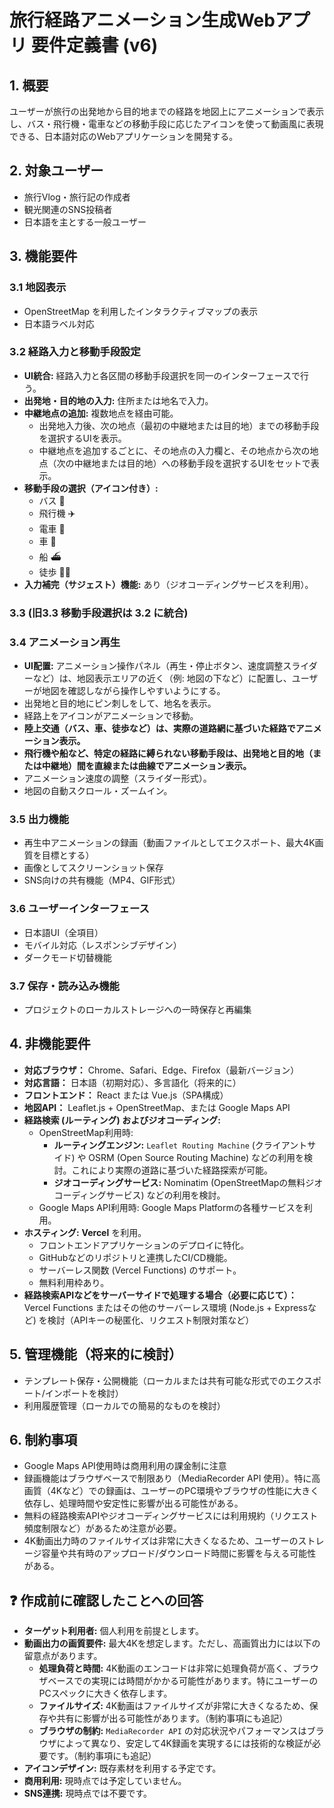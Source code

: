 # 旅行経路アニメーション生成Webアプリ 要件定義書 (v6)

## 1. 概要

ユーザーが旅行の出発地から目的地までの経路を地図上にアニメーションで表示し、バス・飛行機・電車などの移動手段に応じたアイコンを使って動画風に表現できる、日本語対応のWebアプリケーションを開発する。

## 2. 対象ユーザー

* 旅行Vlog・旅行記の作成者
* 観光関連のSNS投稿者
* 日本語を主とする一般ユーザー

## 3. 機能要件

### 3.1 地図表示
* OpenStreetMap を利用したインタラクティブマップの表示
* 日本語ラベル対応

### 3.2 経路入力と移動手段設定
* **UI統合:** 経路入力と各区間の移動手段選択を同一のインターフェースで行う。
* **出発地・目的地の入力:** 住所または地名で入力。
* **中継地点の追加:** 複数地点を経由可能。
    * 出発地入力後、次の地点（最初の中継地または目的地）までの移動手段を選択するUIを表示。
    * 中継地点を追加するごとに、その地点の入力欄と、その地点から次の地点（次の中継地または目的地）への移動手段を選択するUIをセットで表示。
* **移動手段の選択（アイコン付き）:**
    * バス 🚌
    * 飛行機 ✈️
    * 電車 🚆
    * 車 🚗
    * 船 ⛴
    * 徒歩 🚶‍♂️
* **入力補完（サジェスト）機能:** あり（ジオコーディングサービスを利用）。

### 3.3 (旧3.3 移動手段選択は 3.2 に統合)

### 3.4 アニメーション再生
* **UI配置:** アニメーション操作パネル（再生・停止ボタン、速度調整スライダーなど）は、地図表示エリアの近く（例: 地図の下など）に配置し、ユーザーが地図を確認しながら操作しやすいようにする。
* 出発地と目的地にピン刺しをして、地名を表示。
* 経路上をアイコンがアニメーションで移動。
* **陸上交通（バス、車、徒歩など）は、実際の道路網に基づいた経路でアニメーション表示。**
* **飛行機や船など、特定の経路に縛られない移動手段は、出発地と目的地（または中継地）間を直線または曲線でアニメーション表示。**
* アニメーション速度の調整（スライダー形式）。
* 地図の自動スクロール・ズームイン。

### 3.5 出力機能
* 再生中アニメーションの録画（動画ファイルとしてエクスポート、最大4K画質を目標とする）
* 画像としてスクリーンショット保存
* SNS向けの共有機能（MP4、GIF形式）

### 3.6 ユーザーインターフェース
* 日本語UI（全項目）
* モバイル対応（レスポンシブデザイン）
* ダークモード切替機能

### 3.7 保存・読み込み機能
* プロジェクトのローカルストレージへの一時保存と再編集

## 4. 非機能要件

* **対応ブラウザ：** Chrome、Safari、Edge、Firefox（最新バージョン）
* **対応言語：** 日本語（初期対応）、多言語化（将来的に）
* **フロントエンド：** React または Vue.js（SPA構成）
* **地図API：** Leaflet.js + OpenStreetMap、または Google Maps API
* **経路検索 (ルーティング) およびジオコーディング:**
    * OpenStreetMap利用時:
        * **ルーティングエンジン:** `Leaflet Routing Machine` (クライアントサイド) や OSRM (Open Source Routing Machine) などの利用を検討。これにより実際の道路に基づいた経路探索が可能。
        * **ジオコーディングサービス:** Nominatim (OpenStreetMapの無料ジオコーディングサービス) などの利用を検討。
    * Google Maps API利用時: Google Maps Platformの各種サービスを利用。
* **ホスティング:** **Vercel** を利用。
    * フロントエンドアプリケーションのデプロイに特化。
    * GitHubなどのリポジトリと連携したCI/CD機能。
    * サーバーレス関数 (Vercel Functions) のサポート。
    * 無料利用枠あり。
* **経路検索APIなどをサーバーサイドで処理する場合（必要に応じて）：** Vercel Functions またはその他のサーバーレス環境 (Node.js + Expressなど) を検討（APIキーの秘匿化、リクエスト制限対策など）

## 5. 管理機能（将来的に検討）

* テンプレート保存・公開機能（ローカルまたは共有可能な形式でのエクスポート/インポートを検討）
* 利用履歴管理（ローカルでの簡易的なものを検討）

## 6. 制約事項

* Google Maps API使用時は商用利用の課金制に注意
* 録画機能はブラウザベースで制限あり（MediaRecorder API 使用）。特に高画質（4Kなど）での録画は、ユーザーのPC環境やブラウザの性能に大きく依存し、処理時間や安定性に影響が出る可能性がある。
* 無料の経路検索APIやジオコーディングサービスには利用規約（リクエスト頻度制限など）があるため注意が必要。
* 4K動画出力時のファイルサイズは非常に大きくなるため、ユーザーのストレージ容量や共有時のアップロード/ダウンロード時間に影響を与える可能性がある。

## ❓ 作成前に確認したことへの回答

* **ターゲット利用者:** 個人利用を前提とします。
* **動画出力の画質要件:** 最大4Kを想定します。ただし、高画質出力には以下の留意点があります。
    * **処理負荷と時間:** 4K動画のエンコードは非常に処理負荷が高く、ブラウザベースでの実現には時間がかかる可能性があります。特にユーザーのPCスペックに大きく依存します。
    * **ファイルサイズ:** 4K動画はファイルサイズが非常に大きくなるため、保存や共有に影響が出る可能性があります。（制約事項にも追記）
    * **ブラウザの制約:** `MediaRecorder API` の対応状況やパフォーマンスはブラウザによって異なり、安定して4K録画を実現するには技術的な検証が必要です。（制約事項にも追記）
* **アイコンデザイン:** 既存素材を利用する予定です。
* **商用利用:** 現時点では予定していません。
* **SNS連携:** 現時点では不要です。
